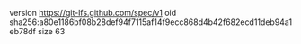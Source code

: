 version https://git-lfs.github.com/spec/v1
oid sha256:a80e1186bf08b28def94f7115af14f9ecc868d4b42f682ecd11deb94a1eb78df
size 63
